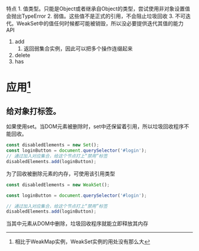 特点
	1. 值类型。只能是Object或者继承自Object的类型，尝试使用非对象设置值会抛出TypeError
	2. 弱值。这些值不是正式的引用，不会阻止垃圾回收
	3. 不可迭代。WeakSet中的值任何时候都可能被销毁，所以没必要提供迭代其值的能力
API
1. add
	1. 返回弱集合实例，因此可以把多个操作连缀起来
2. delete
3. has
# 应用[^1] 
## 给对象打标签。
如果使用set。当DOM元素被删除时，set中还保留着引用，所以垃圾回收程序不能回收。
```js
const disabledElements = new Set();
const loginButton = document.querySelector('#login');
// 通过加入对应集合，给这个节点打上“禁用”标签
disabledElements.add(loginButton);
```
为了回收被删除元素的内存，可使用该引用类型
```js
const disabledElements = new WeakSet();

const loginButton = document.querySelector('#login');

// 通过加入对应集合，给这个节点打上“禁用”标签
disabledElements.add(loginButton);
```
当其中元素从DOM中删除，垃圾回收程序就能立即释放其内存

[^1]: 相比于WeakMap实例，WeakSet实例的用处没有那么大